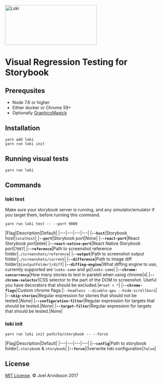 <img src="https://user-images.githubusercontent.com/378279/27998811-43b9906e-6515-11e7-835a-6f596506cc46.png" width="300" height="130" alt="Loki" />

# Visual Regression Testing for Storybook

## Prerequsites

* Node 7.6 or higher
* Either docker or Chrome 59+
* Optionally [GraphicsMagick](http://www.graphicsmagick.org)

## Installation

```
yarn add loki
yarn run loki init
```

## Running visual tests

```
yarn run loki
```

## Commands

### loki test

Make sure your storybook server is running, and any simulator/emulator if you target them, before running this command.

```
yarn run loki test -- --port 9009
```

|Flag|Description|Default|
|---|---|---|---|
|**`--host`**|Storybook host|`localhost`|
|**`--port`**|Storybook port|*None*|
|**`--react-port`**|React Storybook port|`6006`|
|**`--react-native-port`**|React Native Storybook port|`7007`|
|**`--reference`**|Path to screenshot reference folder|`./screenshots/reference`|
|**`--output`**|Path to screenshot output folder|`./screenshots/current`|
|**`--difference`**|Path to image diff folder|`${outputFolder}/diff`|
|**`--diffing-engine`**|What diffing engine to use, currently supported are `looks-same` and `gm`|`looks-same`|
|**`--chrome-concurrency`**|How many stories to test in paralell when using chrome|`4`|
|**`--chrome-selector`**|CSS selector to the part of the DOM to screenshot. Useful you have decorators that should be excluded.|`#root > *`|
|**`--chrome-flags`**|Custom chrome flags.|`--headless --disable-gpu --hide-scrollbars`|
|**`--skip-stories`**|Regular expression for stories that should not be tested.|*None*|
|**`--configuration-filter`**|Regular expression for targets that should be tested.|*None*|
|**`--target-filter`**|Regular expression for targets that should be tested.|*None*|

### loki init

```
yarn run loki init path/to/storybook -- --force
```

|Flag|Description|Default|
|---|---|---|---|
|**`--config`**|Path to storybook folder|`.storybook` & `storybook`|
|**`--force`**|Overwrite loki configuration|`false`|

## License

[MIT License](http://opensource.org/licenses/mit-license.html). © Joel Arvidsson 2017
